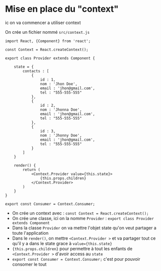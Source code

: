 # Mise en place du "context"

ic on va commencer a utiliser context

On crée un fichier nommé `src/context.js`

    import React, {Component} from 'react';

    const Context = React.createContext();

    export class Provider extends Component {

        state = {
            contacts : [
                {
                    id : 1,
                    nom : 'Jhon Doe',
                    email : 'jhon@gmail.com',
                    tel : "555-555-555"
                },
                {
                    id : 2,
                    nom : 'Jhonna Doe',
                    email : 'jhon@gmail.com',
                    tel : "555-555-555"
                },
                {
                    id : 3,
                    nom : 'Jhonny Doe',
                    email : 'jhon@gmail.com',
                    tel : "555-555-555"
                }
            ]
        }

        render() {
            return (
                <Context.Provider value={this.state}>
                    {this.props.children}
                </Context.Provider>
            )
        }
    }

    export const Consumer = Context.Consumer;

- On crée un context avec : `const Context = React.createContext();`
- On crée une classe, ici on la nomme `Provider` : `export class Provider extends Component`
- Dans la classe `Provider` on va mettre l'objet state qu'on veut partager a toute l'application
- Dans le `render()`, on mettre `<Context.Provider >` et va partager tout ce qu'il y a dans le state grace à `value={this.state}`
- `{this.props.children}` pour permettre à tout les enfants de `<Context.Provider >` d'avoir access au `state`
- `export const Consumer = Context.Consumer;` c'est pour pouvoir consomer le tout